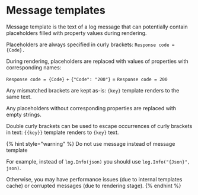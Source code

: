# Message templates

Message template is the text of a log message that can potentially contain placeholders filled with property values during rendering.

Placeholders are always specified in curly brackets: `Response code = {Code}.`

During rendering, placeholders are replaced with values of properties with corresponding names:

`Response code = {Code}` + `{"Code": "200"}` = `Response code = 200`

Any mismatched brackets are kept as-is: `{key}` template renders to the same text.

Any placeholders without corresponding properties are replaced with empty strings.

Double curly brackets can be used to escape occurrences of curly brackets in text: `{{key}}` template renders to `{key}` text.

{% hint style="warning" %}
Do not use message instead of message template

For example, instead of `log.Info(json)` you should use `log.Info("{Json}", json)`.

Otherwise, you may have performance issues (due to internal templates cache) or corrupted messages (due to rendering stage).
{% endhint %}
